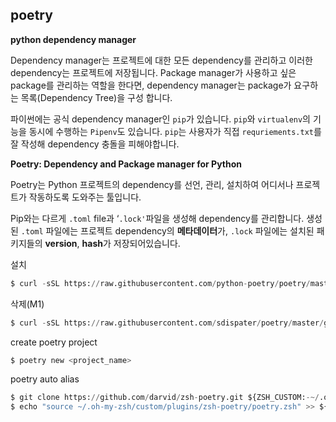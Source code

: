## poetry

**python dependency manager**

Dependency manager는 프로젝트에 대한 모든 dependency를 관리하고 이러한 dependency는 프로젝트에 저장됩니다. Package manager가 사용하고 싶은 package를 관리하는 역할을 한다면, dependency manager는 package가 요구하는 목록(Dependency Tree)을 구성 합니다.

파이썬에는 공식 dependency manager인 `pip`가 있습니다. `pip`와 `virtualenv`의 기능을 동시에 수행하는 `Pipenv`도 있습니다. `pip`는 사용자가 직접 `requriements.txt`를 잘 작성해 dependency 충돌을 피해야합니다.

**Poetry: Dependency and Package manager for Python**

Poetry는 Python 프로젝트의 dependency를 선언, 관리, 설치하여 어디서나 프로젝트가 작동하도록 도와주는 툴입니다.

Pip와는 다르게 `.toml` file과 ‘`.lock'`파일을 생성해 dependency를 관리합니다. 생성된 `.toml` 파일에는 프로젝트 dependency의 **메타데이터**가, `.lock` 파일에는 설치된 패키지들의 **version**, **hash**가 저장되어있습니다.

설치

```python
$ curl -sSL https://raw.githubusercontent.com/python-poetry/poetry/master/get-poetry.py | python -
```

삭제(M1)

```python
$ curl -sSL https://raw.githubusercontent.com/sdispater/poetry/master/get-poetry.py | python - --uninstall
```

create poetry project 

```python
$ poetry new <project_name>
```

poetry auto alias

```python
$ git clone https://github.com/darvid/zsh-poetry.git ${ZSH_CUSTOM:-~/.oh-my-zsh/custom}/plugins/zsh-poetry
$ echo "source ~/.oh-my-zsh/custom/plugins/zsh-poetry/poetry.zsh" >> ${HOME}/.zshrc
```